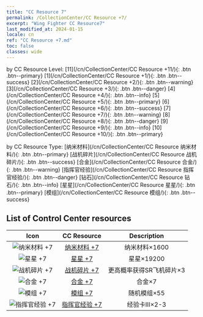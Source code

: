 ```yaml
---
title: "CC Resource 7"
permalink: /CollectionCenter/CC Resource +7/
excerpt: "Wing Fighter CC Resource7"
last_modified_at: 2024-01-15
locale: cn
ref: "CC Resource +7.md"
toc: false
classes: wide
---
```


  by CC Resource Level:  [11](/cn/CollectionCenter/CC Resource +11/){: .btn .btn--primary}   [1](/cn/CollectionCenter/CC Resource +1/){: .btn .btn--success}   [2](/cn/CollectionCenter/CC Resource +2/){: .btn .btn--warning}   [3](/cn/CollectionCenter/CC Resource +3/){: .btn .btn--danger}   [4](/cn/CollectionCenter/CC Resource +4/){: .btn .btn--info}   [5](/cn/CollectionCenter/CC Resource +5/){: .btn .btn--primary}   [6](/cn/CollectionCenter/CC Resource +6/){: .btn .btn--success}   [7](/cn/CollectionCenter/CC Resource +7/){: .btn .btn--warning}   [8](/cn/CollectionCenter/CC Resource +8/){: .btn .btn--danger}   [9](/cn/CollectionCenter/CC Resource +9/){: .btn .btn--info}   [10](/cn/CollectionCenter/CC Resource +10/){: .btn .btn--primary} 

  by CC Resource Type:  [纳米材料](/cn/CollectionCenter/CC Resource 纳米材料/){: .btn .btn--primary}   [战机碎片](/cn/CollectionCenter/CC Resource 战机碎片/){: .btn .btn--success}   [合金](/cn/CollectionCenter/CC Resource 合金/){: .btn .btn--warning}   [指挥官经验](/cn/CollectionCenter/CC Resource 指挥官经验/){: .btn .btn--danger}   [钻石](/cn/CollectionCenter/CC Resource 钻石/){: .btn .btn--info}   [星星](/cn/CollectionCenter/CC Resource 星星/){: .btn .btn--primary}   [模组](/cn/CollectionCenter/CC Resource 模组/){: .btn .btn--success} 

## List of Control Center resources

  |   Icon |      CC Resource        |   Description   |
  |:------:|:---------------:|:---------------:|
  | ![纳米材料 +7](/images/cc/CC_纳米材料_5_p.png) | [纳米材料 +7](/cn/CollectionCenter/纳米材料_7/) | 纳米材料×1600 |
  | ![星星 +7](/images/cc/CC_星星_5_p.png) | [星星 +7](/cn/CollectionCenter/星星_7/) | 星星×19200 |
  | ![战机碎片 +7](/images/cc/CC_战机碎片_5_p.png) | [战机碎片 +7](/cn/CollectionCenter/战机碎片_7/) | 更高概率获得SR飞机碎片×3 |
  | ![合金 +7](/images/cc/CC_合金_5_p.png) | [合金 +7](/cn/CollectionCenter/合金_7/) | 合金×7 |
  | ![模组 +7](/images/cc/CC_模组_5_p.png) | [模组 +7](/cn/CollectionCenter/模组_7/) | 随机模组×55 |
  | ![指挥官经验 +7](/images/cc/CC_指挥官经验_5_p.png) | [指挥官经验 +7](/cn/CollectionCenter/指挥官经验_7/) | 经验卡III×2-3 |
